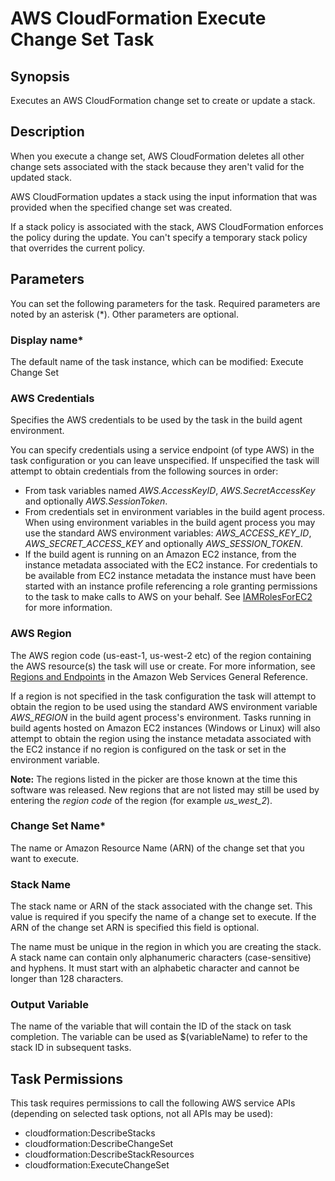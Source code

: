 # AWS CloudFormation Execute Change Set Task<a name="cloudformation-execute-changeset"></a>

## Synopsis<a name="synopsis"></a>

Executes an AWS CloudFormation change set to create or update a stack\.

## Description<a name="description"></a>

When you execute a change set, AWS CloudFormation deletes all other change sets associated with the stack because they aren't valid for the updated stack\.

AWS CloudFormation updates a stack using the input information that was provided when the specified change set was created\.

If a stack policy is associated with the stack, AWS CloudFormation enforces the policy during the update\. You can't specify a temporary stack policy that overrides the current policy\.

## Parameters<a name="parameters"></a>

You can set the following parameters for the task\. Required parameters are noted by an asterisk \(\*\)\. Other parameters are optional\.

### Display name\*<a name="display-name"></a>

The default name of the task instance, which can be modified: Execute Change Set

### AWS Credentials<a name="aws-credentials"></a>

Specifies the AWS credentials to be used by the task in the build agent environment\.

You can specify credentials using a service endpoint \(of type AWS\) in the task configuration or you can leave unspecified\. If unspecified the task will attempt to obtain credentials from the following sources in order:
+ From task variables named *AWS\.AccessKeyID*, *AWS\.SecretAccessKey* and optionally *AWS\.SessionToken*\.
+ From credentials set in environment variables in the build agent process\. When using environment variables in the build agent process you may use the standard AWS environment variables: *AWS\_ACCESS\_KEY\_ID*, *AWS\_SECRET\_ACCESS\_KEY* and optionally *AWS\_SESSION\_TOKEN*\.
+ If the build agent is running on an Amazon EC2 instance, from the instance metadata associated with the EC2 instance\. For credentials to be available from EC2 instance metadata the instance must have been started with an instance profile referencing a role granting permissions to the task to make calls to AWS on your behalf\. See [IAMRolesForEC2](https://docs.aws.amazon.com/IAM/latest/UserGuide/id_roles_use_switch-role-ec2.html) for more information\.

### AWS Region<a name="aws-region"></a>

The AWS region code \(us\-east\-1, us\-west\-2 etc\) of the region containing the AWS resource\(s\) the task will use or create\. For more information, see [Regions and Endpoints](https://docs.aws.amazon.com/general/latest/gr/rande.html) in the Amazon Web Services General Reference\.

If a region is not specified in the task configuration the task will attempt to obtain the region to be used using the standard AWS environment variable *AWS\_REGION* in the build agent process's environment\. Tasks running in build agents hosted on Amazon EC2 instances \(Windows or Linux\) will also attempt to obtain the region using the instance metadata associated with the EC2 instance if no region is configured on the task or set in the environment variable\.

 **Note:** The regions listed in the picker are those known at the time this software was released\. New regions that are not listed may still be used by entering the *region code* of the region \(for example *us\_west\_2*\)\.

### Change Set Name\*<a name="change-set-name"></a>

The name or Amazon Resource Name \(ARN\) of the change set that you want to execute\.

### Stack Name<a name="stack-name"></a>

The stack name or ARN of the stack associated with the change set\. This value is required if you specify the name of a change set to execute\. If the ARN of the change set ARN is specified this field is optional\.

The name must be unique in the region in which you are creating the stack\. A stack name can contain only alphanumeric characters \(case\-sensitive\) and hyphens\. It must start with an alphabetic character and cannot be longer than 128 characters\.

### Output Variable<a name="output-variable"></a>

The name of the variable that will contain the ID of the stack on task completion\. The variable can be used as $\(variableName\) to refer to the stack ID in subsequent tasks\.

## Task Permissions<a name="task-permissions"></a>

This task requires permissions to call the following AWS service APIs \(depending on selected task options, not all APIs may be used\):
+ cloudformation:DescribeStacks
+ cloudformation:DescribeChangeSet
+ cloudformation:DescribeStackResources
+ cloudformation:ExecuteChangeSet